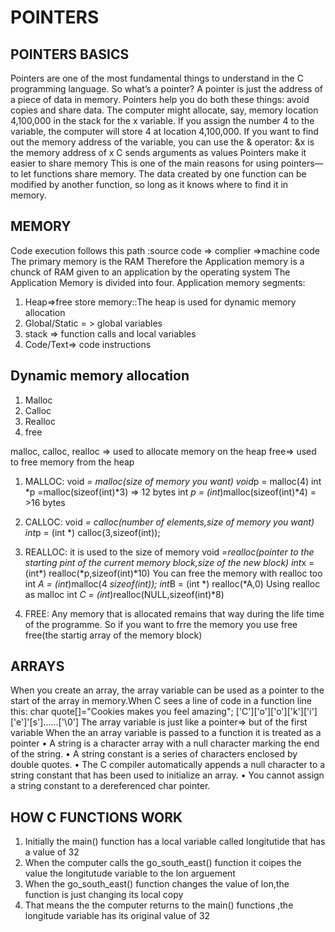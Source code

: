# POINTERS

## POINTERS BASICS

Pointers are one of the most fundamental things to understand in
the C programming language. So what’s a pointer? A pointer is
just the address of a piece of data in memory.
Pointers help you do both these things: avoid copies and share data.
The computer might allocate, say, memory location
4,100,000 in the stack for the x variable. If you assign
the number 4 to the variable, the computer will store 4
at location 4,100,000.
If you want to find out the memory address of the
variable, you can use the & operator:
&x is the memory address of x
C sends arguments as values
Pointers make it easier to share memory
This is one of the main reasons for using pointers—to let functions
share memory. The data created by one function can be modified by
another function, so long as it knows where to find it in memory.

## MEMORY

Code execution follows this path :source code => complier =>machine code
The primary memory is the RAM
Therefore the Application memory is a chunck of RAM given to an application by the operating system
The Application Memory is divided into four.
Application memory segments:

1. Heap=>free store memory::The heap is used for dynamic memory allocation
2. Global/Static = > global variables
3. stack => function calls and local variables
4. Code/Text=> code instructions

## Dynamic memory allocation

1. Malloc
2. Calloc
3. Realloc
4. free

malloc, calloc, realloc => used to allocate memory on the heap
free=> used to free memory from the heap

1. MALLOC:
   void *= malloc(size of memory you want)
   void*p = malloc(4)
   int *p =malloc(sizeof(int)*3) => 12 bytes
   int _p = (int_)malloc(sizeof(int)\*4) = >16 bytes

2. CALLOC:
   void *= calloc(number of elements,size of memory you want)
   int*p = (int \*) calloc(3,sizeof(int));

3. REALLOC: it is used to the size of memory
   void *=realloc(pointer to the starting pint of the current memory block,size of the new block)
   int*x = (int*) realloc(*p,sizeof(int)\*10)
   You can free the memory with realloc too
   int _A = (int_)malloc(4 *sizeof(int));
   int*B = (int *) realloc(*A,0)
   Using realloc as malloc
   int _C = (int_)realloc(NULL,sizeof(int)\*8)

4. FREE:
   Any memory that is allocated remains that way during the life time
   of the programme. So if you want to frre the memory you use free
   free(the startig array of the memory block)

## ARRAYS

When you create an array, the array variable can be used as a pointer to the start of the array in memory.When C sees a line of code in a function line this:
char quote[]="Cookies makes you feel amazing";
['C']['o']['o']['k']['i']['e']'[s']......['\0']
The array variable is just like a pointer=> but of the first variable
When the an array variable is passed to a function it is treated as a pointer
• A string is a character array with a null character marking the end of the string.
• A string constant is a series of characters enclosed by double quotes.
• The C compiler automatically appends a null character to a string constant that has been used to initialize an array.
• You cannot assign a string constant to a dereferenced char pointer.

## HOW C FUNCTIONS WORK

1. Initially the main() function has a local variable called longitutide that has a value of 32
2. When the computer calls the go_south_east() function it coipes the value the longitutude variable to the lon arguement
3. When the go_south_east() function changes the value of lon,the function is just changing its local copy
4. That means the the computer returns to the main() functions ,the longitude variable has its original value of 32
